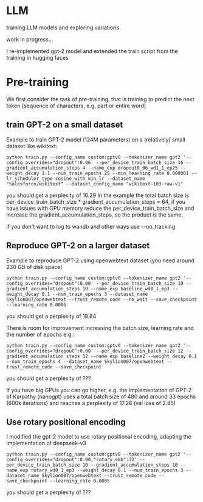 # LLM
training LLM models and exploring variations

work in progress...

I re-implemented gpt-2 model and extended the train script from the training in hugging faces

# Pre-training
We first consider the task of pre-training, that is training to predict the next token (sequence of characters, e.g. part or entire word)

## train GPT-2 on a small dataset
Example to train GPT-2 model (124M parameters) on a (relatively) small dataset like wikitext:
```
python train.py --config_name custom:gptv0 --tokenizer_name gpt2 '--config_overrides="dropout":0.06' --per_device_train_batch_size 16 --gradient_accumulation_steps 4 --name_exp dropout0_06_wd1_1_ep25 --weight_decay 1.1 --num_train_epochs 25 --min_learning_rate 0.000001 --lr_scheduler_type cosine_with_min_lr --dataset_name "Salesforce/wikitext" --dataset_config_name "wikitext-103-raw-v1"
```
you should get a perplexity of 16.29
In the example the total batch size is per_device_train_batch_size * gradient_accumulation_steps = 64, if you have issues with GPU memory reduce the per_device_train_batch_size and increase the gradient_accumulation_steps, so the product is the same.

if you don't want to log to wandb and other ways use --no_tracking
## Reproduce GPT-2 on a larger dataset
Example to reproduce GPT-2 using openwebtext dataset
(you need around 230 GB of disk space)

```
python train.py --config_name custom:gptv0 --tokenizer_name gpt2 '--config_overrides="dropout":0.00' --per_device_train_batch_size 10 --gradient_accumulation_steps 10 --name_exp baseline_wd0_1_ep3 --weight_decay 0.1 --num_train_epochs 3 --dataset_name Skylion007/openwebtext --trust_remote_code --no_wait --save_checkpoint --learning_rate 0.0005
```
you should get a perplexity of 18.84

There is room for improvement increasing the batch size, learning rate and the number of epochs e.g.:
```
python train.py --config_name custom:gptv0 --tokenizer_name gpt2 '--config_overrides="dropout":0.00' --per_device_train_batch_size 12 --gradient_accumulation_steps 12 --name_exp baseline2 --weight_decay 0.1 --num_train_epochs 4 --dataset_name Skylion007/openwebtext --trust_remote_code --save_checkpoint
```
you should get a perplexity of ???

If you have big GPUs you can go higher, e.g. the implementation of GPT-2 of Karpathy (nanogpt) uses a total batch size of 480 and around 33 epochs (600k iterations) and reaches a perplexity of 17.28 (val loss of 2.85)

## Use rotary positional encoding
I modified the gpt-2 model to use rotary positional encoding, adapting the implementation of deepseek-v3

```
python train.py --config_name custom:gptv0 --tokenizer_name gpt2 '--config_overrides="dropout":0.00,"rotary_emb":32' --per_device_train_batch_size 10 --gradient_accumulation_steps 10 --name_exp rotary_wd0_1_ep3 --weight_decay 0.1 --num_train_epochs 3 --dataset_name Skylion007/openwebtext --trust_remote_code --save_checkpoint --learning_rate 0.0005
```
you should get a perplexity of ???